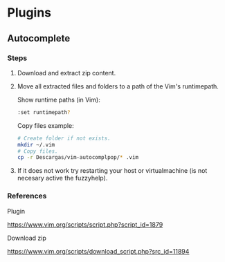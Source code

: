 # Plugins

## Autocomplete

### Steps

1. Download and extract zip content.

2. Move all extracted files and folders to a path  of the Vim's runtimepath.

    Show runtime paths (in Vim):
    
    ```bash
    :set runtimepath?
    ```
      
    Copy files example:
      
    ```bash
    # Create folder if not exists.
    mkdir ~/.vim
    # Copy files.
    cp -r Descargas/vim-autocomplpop/* .vim
    ```

3. If it does not work try restarting your host or virtualmachine (is not necesary active the fuzzyhelp).

### References

Plugin

<https://www.vim.org/scripts/script.php?script_id=1879>

Download zip

<https://www.vim.org/scripts/download_script.php?src_id=11894>


